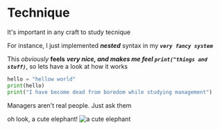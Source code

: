 # Technique

It's important in any craft to study tecnique

For instance, I just implemented ***nested*** syntax in my ***```very fancy system```***


This *obviously* **feels** ***very nice, and makes me feel ```print("things and stuff)```***, so lets have a look at how it works




```python
hello = "hellow world"
print(hello)
print("I have become dead from boredom while studying management")
```

Managers aren't real people. Just ask them


oh look, a cute elephant! ![a cute elephant](/images/elephant_wallpaper1.png)
